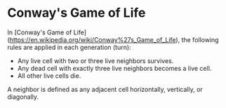 # Conway's Game of Life
In [Conway's Game of Life]
(https://en.wikipedia.org/wiki/Conway%27s_Game_of_Life),
the following rules are applied in each generation (turn):

- Any live cell with two or three live neighbors survives.
- Any dead cell with exactly three live neighbors becomes a live cell.
- All other live cells die.

A neighbor is defined as any adjacent cell horizontally, vertically, or diagonally.
